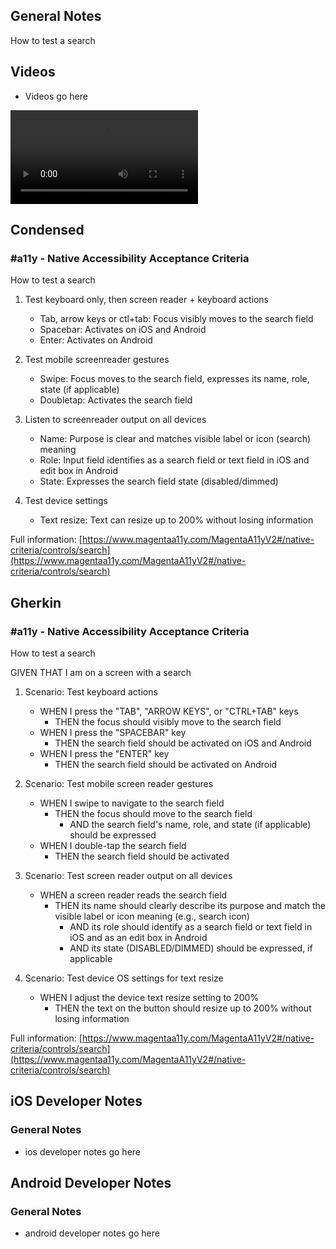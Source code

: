 ## General Notes

How to test a search

## Videos

- Videos go here
<video controls>
  <source src="media/video/native/button/buttonIosVoiceover.webm" type="video/webm">
  Your browser does not support the video tag.
</video>

## Condensed

### #a11y - Native Accessibility Acceptance Criteria

How to test a search

1. Test keyboard only, then screen reader + keyboard actions

   - Tab, arrow keys or ctl+tab: Focus visibly moves to the search field
   - Spacebar: Activates on iOS and Android
   - Enter: Activates on Android

2. Test mobile screenreader gestures

   - Swipe: Focus moves to the search field, expresses its name, role, state (if applicable)
   - Doubletap: Activates the search field

3. Listen to screenreader output on all devices

   - Name: Purpose is clear and matches visible label or icon (search) meaning
   - Role: Input field identifies as a search field or text field in iOS and edit box in Android
   - State: Expresses the search field state (disabled/dimmed)

4. Test device settings

   - Text resize: Text can resize up to 200% without losing information

Full information: [https://www.magentaa11y.com/MagentaA11yV2#/native-criteria/controls/search](https://www.magentaa11y.com/MagentaA11yV2#/native-criteria/controls/search)

## Gherkin

### #a11y - Native Accessibility Acceptance Criteria

How to test a search

GIVEN THAT I am on a screen with a search

1. Scenario: Test keyboard actions

   - WHEN I press the "TAB", "ARROW KEYS", or "CTRL+TAB" keys 
      - THEN the focus should visibly move to the search field 
   - WHEN I press the "SPACEBAR" key 
      - THEN the search field should be activated on iOS and Android 
   - WHEN I press the "ENTER" key 
      - THEN the search field should be activated on Android

2. Scenario: Test mobile screen reader gestures

   - WHEN I swipe to navigate to the search field 
      - THEN the focus should move to the search field 
         - AND the search field's name, role, and state (if applicable) should be expressed 
   - WHEN I double-tap the search field 
      - THEN the search field should be activated

3. Scenario: Test screen reader output on all devices

   - WHEN a screen reader reads the search field 
      - THEN its name should clearly describe its purpose and match the visible label or icon meaning (e.g., search icon) 
         - AND its role should identify as a search field or text field in iOS and as an edit box in Android 
         - AND its state (DISABLED/DIMMED) should be expressed, if applicable 

4. Scenario: Test device OS settings for text resize

   - WHEN I adjust the device text resize setting to 200%
      - THEN the text on the button should resize up to 200% without losing information

Full information: [https://www.magentaa11y.com/MagentaA11yV2#/native-criteria/controls/search](https://www.magentaa11y.com/MagentaA11yV2#/native-criteria/controls/search)

## iOS Developer Notes
### General Notes
- ios developer notes go here

## Android Developer Notes
### General Notes
- android developer notes go here
